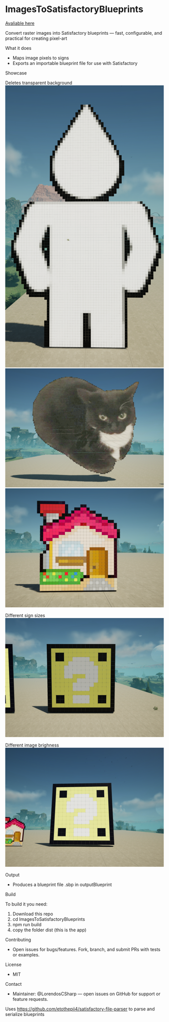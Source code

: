
# ImagesToSatisfactoryBlueprints

[Avaliable here](https://lorendoscsharp.github.io/ImagesToSatisfactoryBlueprints/)

Convert raster images into Satisfactory blueprints — fast, configurable, and practical for creating pixel-art 

What it does
- Maps image pixels to signs
- Exports an importable blueprint file for use with Satisfactory 

Showcase

Deletes transparent background
![Image with transparent Background](https://github.com/LorendosCSharp/ImagesToSatisfactoryBlueprints/blob/main/Showcase/Screenshot_20251017-213450.png)
![Image with transparent Background](https://github.com/LorendosCSharp/ImagesToSatisfactoryBlueprints/blob/main/Showcase/Screenshot_20251017-213522.png)
![Image with transparent Background](https://github.com/LorendosCSharp/ImagesToSatisfactoryBlueprints/blob/main/Showcase/Screenshot_20251017-213530.png)

Different sign sizes
![Image with large signs](https://github.com/LorendosCSharp/ImagesToSatisfactoryBlueprints/blob/main/Showcase/Screenshot_20251017-213831.png)

Different image brighness
![Image with large signs and high brightness](https://github.com/LorendosCSharp/ImagesToSatisfactoryBlueprints/blob/main/Showcase/Screenshot_20251017-213736.png)


Output
- Produces a blueprint file .sbp in outputBlueprint 

Build

To build it you need:
1. Download this repo
2. cd ImagesToSatisfactoryBlueprints
3. npm run build
4. copy the folder dist (this is the app)

Contributing
- Open issues for bugs/features. Fork, branch, and submit PRs with tests or examples.

License
- MIT

Contact
- Maintainer: @LorendosCSharp — open issues on GitHub for support or feature requests.

Uses https://github.com/etothepii4/satisfactory-file-parser to parse and serialize blueprints


